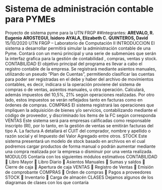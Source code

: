# Sistema de administración contable para PYMEs
Proyecto de sistema pyme para la UTN FRGP
##Integrantes:
**AREVALO, R. Eugenio**
**AROSTEGUI, Isidoro**
**AYALA, Elizabeth C.**
**QUINTEROS, David**
15/10/2020
UTN FRGP – Laboratorio de Computación II
INTRODUCCION
El sistema a desarrollar permitirá simular la administración contable de una Pyme.
Contará con un menú principal y una serie de submenúes que serán la interfaz grafica
para la gestión de contabilidad , compras, ventas y stock.
CONTABILIDAD
El objetivo principal del programa es llevar a cabo el registro contable de la empresa.
Se registrará mediante asientos manuales, utilizando un pseudo “Plan de Cuentas”,
permitiendo clasificar las cuentas para poder ser registradas en el debe y haber del
archivo de movimientos contables, es decir, indicara si la operación proviene del
sistema de compras o de ventas, asientos manuales, u otra operación. Calculará,
además impuestos del 10,5%, 21% según operaciones realizadas. Por otro lado, estos
impuestos se verán reflejados tanto en facturas como en órdenes de compras.
COMPRAS
El sistema registrará las operaciones que impliquen la adquisición de bienes y/o
servicios, contabilizando mediante el código de proveedor, y discriminado los ítems de
la FC según corresponda
VENTAS
Este sistema será para empresas calificadas como responsable inscripto (RI), por lo
tanto, en la gestión de ventas se emitirán facturas del tipo A. La factura A detallará el
CUIT del comprador, nombre y apellido o razón social y el Impuesto del Valor Agregado
entre otros.
STOCK
Este sistema presentará un modelo de stock basado en archivos en el cual podremos
cargar productos de forma manual o podrán aumentar mediante una compra realizada
por la empresa o disminuir por una venta realizada.
MODULOS
Contaría con los siguientes módulos estimativos
CONTABILIDAD
 Libro Mayor
 Libro Diario
 Asientos Manuales
 Sumas y saldos
 Cierre de caja
 Apertura de caja
VENTAS
 Registro de Ventas
 Emisión de comprobante
COMPRAS
 Orden de compras
 Pagos a proveedores
STOCK
 Inventario
 Carga de almacén
CLASES
Dejamos algunos de los diagramas de clases con los que contaría
